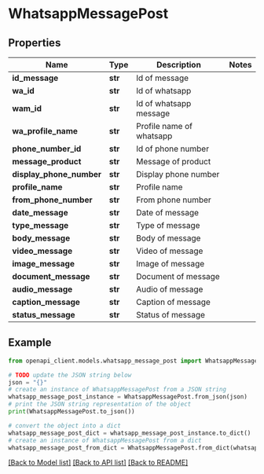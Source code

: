 # WhatsappMessagePost


## Properties

Name | Type | Description | Notes
------------ | ------------- | ------------- | -------------
**id_message** | **str** | Id of message | 
**wa_id** | **str** | Id of whatsapp | 
**wam_id** | **str** | Id of whatsapp message | 
**wa_profile_name** | **str** | Profile name of whatsapp | 
**phone_number_id** | **str** | Id of phone number | 
**message_product** | **str** | Message of product | 
**display_phone_number** | **str** | Display phone number | 
**profile_name** | **str** | Profile name | 
**from_phone_number** | **str** | From phone number | 
**date_message** | **str** | Date of message | 
**type_message** | **str** | Type of message | 
**body_message** | **str** | Body of message | 
**video_message** | **str** | Video of message | 
**image_message** | **str** | Image of message | 
**document_message** | **str** | Document of message | 
**audio_message** | **str** | Audio of message | 
**caption_message** | **str** | Caption of message | 
**status_message** | **str** | Status of message | 

## Example

```python
from openapi_client.models.whatsapp_message_post import WhatsappMessagePost

# TODO update the JSON string below
json = "{}"
# create an instance of WhatsappMessagePost from a JSON string
whatsapp_message_post_instance = WhatsappMessagePost.from_json(json)
# print the JSON string representation of the object
print(WhatsappMessagePost.to_json())

# convert the object into a dict
whatsapp_message_post_dict = whatsapp_message_post_instance.to_dict()
# create an instance of WhatsappMessagePost from a dict
whatsapp_message_post_from_dict = WhatsappMessagePost.from_dict(whatsapp_message_post_dict)
```
[[Back to Model list]](../README.md#documentation-for-models) [[Back to API list]](../README.md#documentation-for-api-endpoints) [[Back to README]](../README.md)


